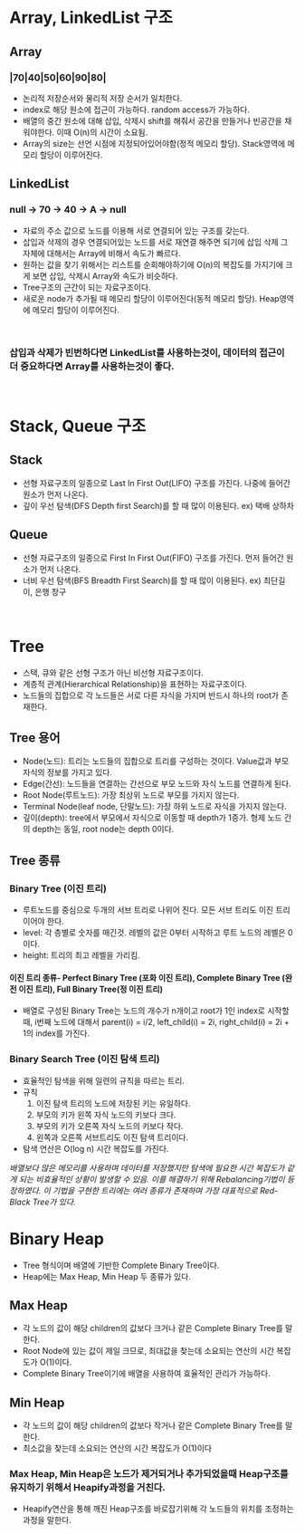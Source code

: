 # Array, LinkedList 구조 

## Array 
### |70|40|50|60|90|80|

* 논리적 저장순서와 물리적 저장 순서가 일치한다. 
* index로 해당 원소에 접근이 가능하다. random access가 가능하다.
* 배열의 중간 원소에 대해 삽입, 삭제시 shift를 해줘서 공간을 만들거나 빈공간을 채워야한다. 이때 O(n)의 시간이 소요됨.
* Array의 size는 선언 시점에 지정되어있어야함(정적 메모리 할당). Stack영역에 메모리 할당이 이루어진다.


## LinkedList
### null -> 70 -> 40 -> A -> null

* 자료의 주소 값으로 노드를 이용해 서로 연결되어 있는 구조를 갖는다.
* 삽입과 삭제의 경우 연결되어있는 노드를 서로 재연결 해주면 되기에 삽입 삭제 그 자체에 대해서는 Array에 비해서 속도가 빠르다.
* 원하는 값을 찾기 위해서는 리스트를 순회해야하기에 O(n)의 복잡도를 가지기에 크게 보면 삽입, 삭제시 Array와 속도가 비슷하다.
* Tree구조의 근간이 되는 자료구조이다.
* 새로운 node가 추가될 때 메모리 할당이 이루어진다(동적 메모리 할당). Heap영역에 메모리 할당이 이루어진다.
<br>

### 삽입과 삭제가 빈번하다면 LinkedList를 사용하는것이, 데이터의 접근이 더 중요하다면 Array를 사용하는것이 좋다.
<br>

# Stack, Queue 구조
## Stack
* 선형 자료구조의 일종으로 Last In First Out(LIFO) 구조를 가진다. 나중에 들어간 원소가 먼저 나온다.
* 깊이 우선 탐색(DFS Depth first Search)를 할 때 많이 이용된다. ex) 택배 상하차

## Queue
* 선형 자료구조의 일종으로 First In First Out(FIFO) 구조를 가진다. 먼저 들어간 원소가 먼저 나온다.
* 너비 우선 탐색(BFS Breadth First Search)를 할 때 많이 이용된다. ex) 최단길이, 은행 창구
<br>

# Tree
* 스택, 큐와 같은 선형 구조가 아닌 비선형 자료구조이다.
* 계층적 관계(Hierarchical Relationship)을 표현하는 자료구조이다. 
* 노드들의 집합으로 각 노드들은 서로 다른 자식을 가지며 반드시 하나의 root가 존재한다.

## Tree 용어
* Node(노드): 트리는 노드들의 집합으로 트리를 구성하는 것이다. Value값과 부모 자식의 정보를 가지고 있다.
* Edge(간선): 노드들을 연결하는 간선으로 부모 노드와 자식 노드를 연결하게 된다.
* Root Node(루트노드): 가장 최상위 노드로 부모를 가지지 않는다.
* Terminal Node(leaf node, 단말노드): 가장 하위 노드로 자식을 가지지 않는다.
* 깊이(depth): tree에서 부모에서 자식으로 이동할 때 depth가 1증가. 형제 노드 간의 depth는 동일, root node는 depth 0이다.

## Tree 종류
### Binary Tree (이진 트리)
* 루트노드를 중심으로 두개의 서브 트리로 나위어 진다. 모든 서브 트리도 이진 트리이어야 한다.
* level: 각 층별로 숫자를 매긴것. 레벨의 값은 0부터 시작하고 루트 노드의 레벨은 0이다.
* height: 트리의 최고 레벨을 가리킴. 
#### 이진 트리 종류- Perfect Binary Tree (포화 이진 트리), Complete Binary Tree (완전 이진 트리), Full Binary Tree(정 이진 트리)
* 배열로 구성된 Binary Tree는 노드의 개수가 n개이고 root가 1인 index로 시작할 때, i번째 노드에 대해서 parent(i) = i/2, left_child(i) = 2i, right_child(i) = 2i + 1의 index를 가진다.
### Binary Search Tree (이진 탐색 트리)
* 효율적인 탐색을 위해 일련의 규칙을 따르는 트리.
* 규칙 
  1. 이진 탐색 트리의 노드에 저장된 키는 유일하다.
  2. 부모의 키가 왼쪽 자식 노드의 키보다 크다.
  3. 부모의 키가 오른쪽 자식 노드의 키보다 작다.
  4. 왼쪽과 오른쪽 서브트리도 이진 탐색 트리이다.
* 탐색 연산은 O(log n) 시간 복잡도를 가진다.

 *배열보다 많은 메모리를 사용하며 데이터를 저장했지만 탐색에 필요한 시간 복잡도가 같게 되는 비효율적인 상황이 발생할 수 있음. 이를 해결하기 위해 Rebalancing기법이 등장하였다. 이 기법을 구현한 트리에는 여러 종류가 존재하며 가장 대표적으로 Red-Black Tree가 있다.*

# Binary Heap
* Tree 형식이며 배열에 기반한 Complete Binary Tree이다.
* Heap에는 Max Heap, Min Heap 두 종류가 있다.
## Max Heap
* 각 노드의 값이 해당 children의 값보다 크거나 같은 Complete Binary Tree를 말한다.
* Root Node에 있는 값이 제일 크므로, 최대값을 찾는데 소요되는 연산의 시간 복잡도가 O(1)이다. 
* Complete Binary Tree이기에 배열을 사용하여 효율적인 관리가 가능하다.
## Min Heap
* 각 노드의 값이 해당 children의 값보다 작거나 같은 Complete Binary Tree를 말한다.
* 최소값을 찾는데 소요되는 연산의 시간 복잡도가 O(1)이다

### Max Heap, Min Heap은 노드가 제거되거나 추가되었을때 Heap구조를 유지하기 위해서 Heapify과정을 거친다. 
* Heapify연산을 통해 깨진 Heap구조를 바로잡기위해 각 노드들의 위치를 조정하는 과정을 말한다.  

